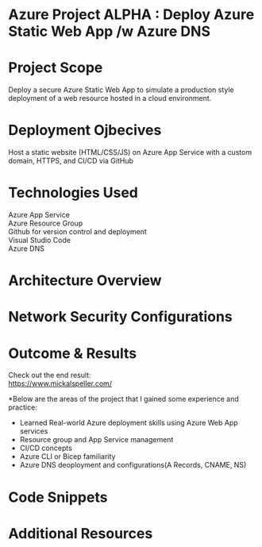 # Azure Project ALPHA : Deploy Azure Static Web App /w Azure DNS



# Project Scope
Deploy a secure Azure Static Web App to simulate a production style deployment of a web resource hosted in a cloud environment.  

# Deployment Ojbecives
Host a static website (HTML/CSS/JS) on Azure App Service with a custom domain, HTTPS, and CI/CD via GitHub  

# Technologies Used 
Azure App Service  
Azure Resource Group  
Github for version control and deployment  
Visual Studio Code  
Azure DNS  

# Architecture Overview

# Network Security Configurations

# Outcome & Results
Check out the end result:  
https://www.mickalspeller.com/  

*Below are the areas of the project that I gained some experience and practice:

- Learned Real-world Azure deployment skills using Azure Web App services 
- Resource group and App Service management  
- CI/CD concepts
- Azure CLI or Bicep familiarity  
- Azure DNS deoployment and configurations(A Records, CNAME, NS)

# Code Snippets

# Additional Resources  


